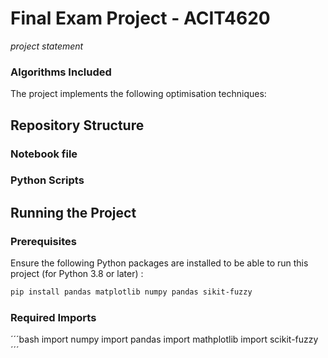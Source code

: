 # Final Exam Project - ACIT4620

_project statement_



### Algorithms Included
The project implements the following optimisation techniques:



## Repository Structure

### Notebook file

### Python Scripts

## Running the Project


### Prerequisites
Ensure the following Python packages are installed to be able to run this project (for Python 3.8 or later) :

```bash
pip install pandas matplotlib numpy pandas sikit-fuzzy
```

### Required Imports
´´´bash
import numpy
import pandas
import mathplotlib
import scikit-fuzzy
´´´



